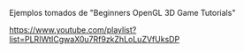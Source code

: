 Ejemplos tomados de "Beginners OpenGL 3D Game Tutorials"


https://www.youtube.com/playlist?list=PLRIWtICgwaX0u7Rf9zkZhLoLuZVfUksDP

